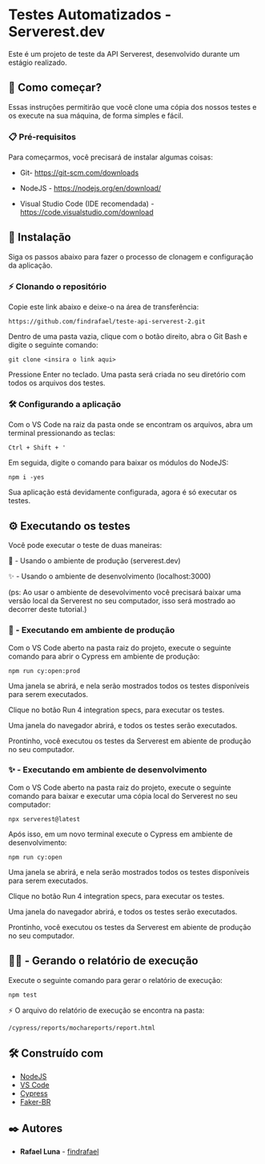 # Testes Automatizados - Serverest.dev

Este é um projeto de teste da API Serverest, desenvolvido durante um estágio realizado.

## 🚀 Como começar?

Essas instruções permitirão que você clone uma cópia dos nossos testes e os execute na sua máquina, de forma simples e fácil.

### 📋 Pré-requisitos

Para começarmos, você precisará de instalar algumas coisas:

- Git- https://git-scm.com/downloads

- NodeJS - https://nodejs.org/en/download/

- Visual Studio Code (IDE recomendada) - https://code.visualstudio.com/download

## 🔧 Instalação

Siga os passos abaixo para fazer o processo de clonagem e configuração da aplicação.

### ⚡ Clonando o repositório

Copie este link abaixo e deixe-o na área de transferência:
```
https://github.com/findrafael/teste-api-serverest-2.git
```

Dentro de uma pasta vazia, clique com o botão direito, abra o Git Bash e digite o seguinte comando:

```
git clone <insira o link aqui>
```

Pressione Enter no teclado. Uma pasta será criada no seu diretório com todos os arquivos dos testes.

### 🛠 Configurando a aplicação

Com o VS Code na raiz da pasta onde se encontram os arquivos, abra um terminal pressionando as teclas:

```
Ctrl + Shift + '
```

Em seguida, digite o comando para baixar os módulos do NodeJS:

```
npm i -yes
```

Sua aplicação está devidamente configurada, agora é só executar os testes.



## ⚙️ Executando os testes

Você pode executar o teste de duas maneiras:

🎀 - Usando o ambiente de produção (serverest.dev)

✨ - Usando o ambiente de desenvolvimento (localhost:3000)

(ps: Ao usar o ambiente de desevolvimento você precisará baixar uma versão local da Serverest no seu computador, isso será mostrado ao decorrer deste tutorial.)

### 🎀 - Executando em ambiente de produção 

Com o VS Code aberto na pasta raiz do projeto, execute o seguinte comando para abrir o Cypress em ambiente de produção:
```
npm run cy:open:prod
```

Uma janela se abrirá, e nela serão mostrados todos os testes disponíveis para serem executados.

Clique no botão Run 4 integration specs, para executar os testes.

Uma janela do navegador abrirá, e todos os testes serão executados.

Prontinho, você executou os testes da Serverest em abiente de produção no seu computador.

### ✨ - Executando em ambiente de desenvolvimento

Com o VS Code aberto na pasta raiz do projeto, execute o seguinte comando para baixar e executar uma cópia local do Serverest no seu computador:
```
npx serverest@latest
```

Após isso, em um novo terminal execute o Cypress em ambiente de desenvolvimento:
```
npm run cy:open
```

Uma janela se abrirá, e nela serão mostrados todos os testes disponíveis para serem executados.

Clique no botão Run 4 integration specs, para executar os testes.

Uma janela do navegador abrirá, e todos os testes serão executados.

Prontinho, você executou os testes da Serverest em abiente de produção no seu computador.

## 👨‍💻 - Gerando o relatório de execução

Execute o seguinte comando para gerar o relatório de execução:
```
npm test
```
⚡ O arquivo do relatório de execução se encontra na pasta:
```
/cypress/reports/mochareports/report.html
```

## 🛠️ Construído com

* [NodeJS](http://www.nodejs.org/en/download)
* [VS Code](https://code.visualstudio.com/download)
* [Cypress](https://cypress.io)
* [Faker-BR](https://www.npmjs.com/package/faker-br)

## ✒️ Autores

* **Rafael Luna** - [findrafael](https://github.com/findrafael)